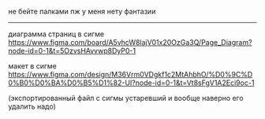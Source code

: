 не бейте палками пж у меня нету фантазии

---

диаграмма страниц в сигме
<https://www.figma.com/board/A5vhcW8lajV01x20OzGa3Q/Page_Diagram?node-id=0-1&t=5OzvsHAvvwp8DyP0-1>

макет в сигме
<https://www.figma.com/design/M36Vrm0VDgkf1c2MtAhbhO/%D0%9C%D0%B0%D0%BA%D0%B5%D1%82-UI?node-id=0-1&t=Vt8sFgV1A2Eci9oc-1>

(экспортированный файл с сигмы устаревший и вообще наверно его удалить надо)
